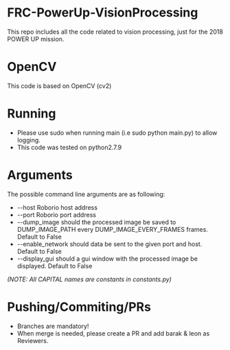 # FRC-PowerUp-VisionProcessing
This repo includes all the code related to vision processing, just for the 2018 POWER UP mission.

# OpenCV
This code is based on OpenCV (cv2)

# Running
- Please use sudo when running main (i.e sudo python main.py) to allow logging.
- This code was tested on python2.7.9

# Arguments
The possible command line arguments are as following:
- --host Roborio host address
- --port Roborio port address
- --dump_image should the processed image be saved to DUMP_IMAGE_PATH every DUMP_IMAGE_EVERY_FRAMES frames. Default to False
- --enable_network should data be sent to the given port and host. Default to False
- --display_gui should a gui window with the processed image be displayed. Default to False

*(NOTE: All CAPITAL names are constants in constants.py)*

# Pushing/Commiting/PRs
- Branches are mandatory!
- When merge is needed, please create a PR and add barak & leon as Reviewers.
